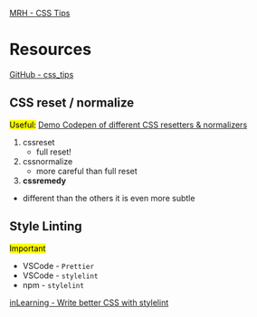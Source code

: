 [MRH - CSS Tips](https://www.linkedin.com/learning/css-tips)

# Resources
[GitHub - css_tips](https://github.com/LinkedInLearning/css_tips_2890133)

## CSS reset / normalize

<mark>Useful:</mark>
[Demo Codepen of different CSS resetters & normalizers](https://codepen.io/chriscoyier/pen/JpLzjd)

1. cssreset
   - full reset! 
2. cssnormalize
   - more careful than full reset 
3. **cssremedy**
  - different than the others it is even more subtle

## Style Linting
<mark>Important</mark>
- VSCode - `Prettier`
- VSCode - `stylelint`
- npm - `stylelint`

[inLearning - Write better CSS with stylelint](https://www.linkedin.com/learning/css-tips/write-better-css-with-stylelint)